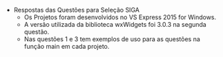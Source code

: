 * Respostas das Questões para Seleção SIGA 
  * Os Projetos foram desenvolvidos no VS Express 2015 for Windows.
  * A versão utilizada da biblioteca wxWidgets foi 3.0.3 na segunda questão.
  * Nas questões 1 e 3 tem exemplos de uso para as questões na função main em cada projeto.
